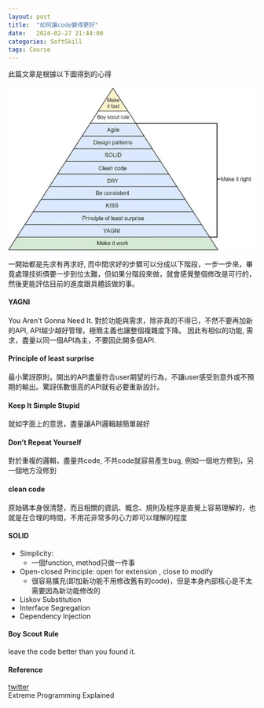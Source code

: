 ```yaml
---
layout: post
title:  "如何讓code變得更好"
date:   2024-02-27 21:44:00
categories: SoftSkill
tags: Course
---
```


此篇文章是根據以下圖得到的心得

![](/assets/images/notes/SoftSkill/4.jpeg)

一開始都是先求有再求好, 而中間求好的步驟可以分成以下階段，一步一步來，畢竟處理技術債要一步到位太難，但如果分階段來做，就會感覺整個修改是可行的，然後更能評估目前的進度跟具體該做的事。

#### YAGNI

You Aren't Gonna Need It.  對於功能與需求，除非真的不得已，不然不要再加新的API,  API越少越好管理，極簡主義也讓整個複雜度下降。 因此有相似的功能, 需求，盡量以同一個API為主，不要因此開多個API.

#### Principle of least surprise

最小驚訝原則，開出的API盡量符合user期望的行為，不讓user感受到意外或不預期的輸出。驚訝係數很高的API就有必要重新設計。

#### Keep It Simple Stupid

就如字面上的意思，盡量讓API邏輯越簡單越好

#### Don't Repeat Yourself

對於重複的邏輯，盡量共code, 不共code就容易產生bug, 例如一個地方修到，另一個地方沒修到

#### clean code

原始碼本身很清楚，而且相關的資訊、概念、規則及程序是直覺上容易理解的，也就是在合理的時間，不用花非常多的心力即可以理解的程度

#### SOLID

- Simplicity:
    - 一個function, method只做一件事
- Open-closed Principle: open for extension , close to modify
    - 很容易擴充(即加新功能不用修改舊有的code)，但是本身內部核心是不太需要因為新功能修改的
- Liskov Substitution
- Interface Segregation
- Dependency Injection

#### Boy Scout Rule

leave the code better than you found it.

#### Reference

[twitter](https://twitter.com/mwaseemzakir/status/1770159698404364756)<br />
Extreme Programming Explained
